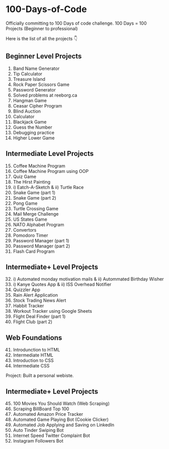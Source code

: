 # 100-Days-of-Code
Officially committing to 100 Days of code challenge.
100 Days = 100 Projects
(Beginner to professional)

Here is the list of all the projects 👇

## Beginner Level Projects
1. Band Name Generator
2. Tip Calculator
3. Treasure Island
4. Rock Paper Scissors Game
5. Password Generator
6. Solved problems at reeborg.ca
7. Hangman Game
8. Ceasar Cipher Program
9. Blind Auction
10. Calculator
11. Blackjack Game
12. Guess the Number
13. Debugging practice
14. Higher Lower Game


## Intermediate Level Projects
15. Coffee Machine Program
16. Coffee Machine Program using OOP
17. Quiz Game
18. The Hirst Painting
19. i) Eatch-A-Sketch & ii) Turtle Race
20. Snake Game (part 1)
21. Snake Game (part 2)
22. Pong Game
23. Turtle Crossing Game
24. Mail Merge Challenge
25. US States Game
26. NATO Alphabet Program
27. Convertors
28. Pomodoro Timer
29. Password Manager (part 1)
30. Password Manager (part 2)
31. Flash Card Program


## Intermediate+ Level Projects
32. i) Automated monday motivation mails & ii) Autommated Birthday Wisher
33. i) Kanye Quotes App & ii) ISS Overhead Notifier
34. Quizzler App
35. Rain Alert Application
36. Stock Trading News Alert
37. Habbit Tracker
38. Workout Tracker using Google Sheets
39. Flight Deal Finder (part 1)
40. Flight Club (part 2)


## Web Foundations
41. Introdunction to HTML
42. Intermediate HTML
43. Introduction to CSS
44. Intermediate CSS

Project: Built a personal webiste.

## Intermediate+ Level Projects
45. 100 Movies You Should Watch (Web Scraping)
46. Scraping BillBoard Top 100
47. Automated Amazon Price Tracker
48. Automated Game Playing Bot (Cookie Clicker)
49. Automated Job Applying and Saving on LinkedIn
50. Auto Tinder Swiping Bot
51. Internet Speed Twitter Complaint Bot
52. Instagram Followers Bot
